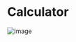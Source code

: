 # Calculator
![image](https://github.com/Pramod2021-24IT/Calculator/assets/95674009/ebf070bf-e96f-4276-874d-11ae6a2d7c3b)
